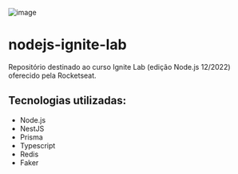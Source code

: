 ![image](https://user-images.githubusercontent.com/100969819/207184569-0b8e12e0-80b9-42bf-aa24-c877b281db4b.png)

# nodejs-ignite-lab
Repositório destinado ao curso Ignite Lab (edição Node.js 12/2022) oferecido pela Rocketseat.

## Tecnologias utilizadas:
- Node.js
- NestJS
- Prisma
- Typescript
- Redis
- Faker
